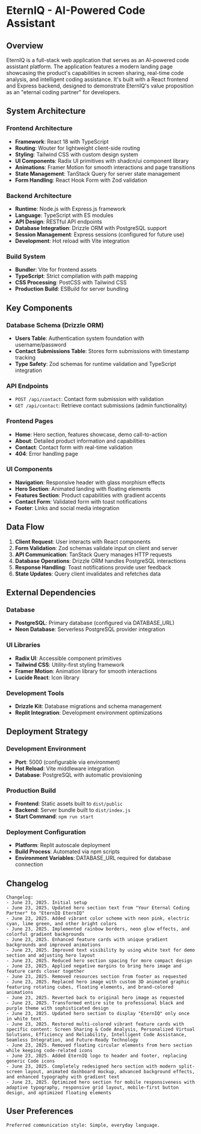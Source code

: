# EternIQ - AI-Powered Code Assistant

## Overview

EternIQ is a full-stack web application that serves as an AI-powered code assistant platform. The application features a modern landing page showcasing the product's capabilities in screen sharing, real-time code analysis, and intelligent coding assistance. It's built with a React frontend and Express backend, designed to demonstrate EternIQ's value proposition as an "eternal coding partner" for developers.

## System Architecture

### Frontend Architecture
- **Framework**: React 18 with TypeScript
- **Routing**: Wouter for lightweight client-side routing
- **Styling**: Tailwind CSS with custom design system
- **UI Components**: Radix UI primitives with shadcn/ui component library
- **Animations**: Framer Motion for smooth interactions and page transitions
- **State Management**: TanStack Query for server state management
- **Form Handling**: React Hook Form with Zod validation

### Backend Architecture
- **Runtime**: Node.js with Express.js framework
- **Language**: TypeScript with ES modules
- **API Design**: RESTful API endpoints
- **Database Integration**: Drizzle ORM with PostgreSQL support
- **Session Management**: Express sessions (configured for future use)
- **Development**: Hot reload with Vite integration

### Build System
- **Bundler**: Vite for frontend assets
- **TypeScript**: Strict compilation with path mapping
- **CSS Processing**: PostCSS with Tailwind CSS
- **Production Build**: ESBuild for server bundling

## Key Components

### Database Schema (Drizzle ORM)
- **Users Table**: Authentication system foundation with username/password
- **Contact Submissions Table**: Stores form submissions with timestamp tracking
- **Type Safety**: Zod schemas for runtime validation and TypeScript integration

### API Endpoints
- `POST /api/contact`: Contact form submission with validation
- `GET /api/contact`: Retrieve contact submissions (admin functionality)

### Frontend Pages
- **Home**: Hero section, features showcase, demo call-to-action
- **About**: Detailed product information and capabilities
- **Contact**: Contact form with real-time validation
- **404**: Error handling page

### UI Components
- **Navigation**: Responsive header with glass morphism effects
- **Hero Section**: Animated landing with floating elements
- **Features Section**: Product capabilities with gradient accents
- **Contact Form**: Validated form with toast notifications
- **Footer**: Links and social media integration

## Data Flow

1. **Client Request**: User interacts with React components
2. **Form Validation**: Zod schemas validate input on client and server
3. **API Communication**: TanStack Query manages HTTP requests
4. **Database Operations**: Drizzle ORM handles PostgreSQL interactions
5. **Response Handling**: Toast notifications provide user feedback
6. **State Updates**: Query client invalidates and refetches data

## External Dependencies

### Database
- **PostgreSQL**: Primary database (configured via DATABASE_URL)
- **Neon Database**: Serverless PostgreSQL provider integration

### UI Libraries
- **Radix UI**: Accessible component primitives
- **Tailwind CSS**: Utility-first styling framework
- **Framer Motion**: Animation library for smooth interactions
- **Lucide React**: Icon library

### Development Tools
- **Drizzle Kit**: Database migrations and schema management
- **Replit Integration**: Development environment optimizations

## Deployment Strategy

### Development Environment
- **Port**: 5000 (configurable via environment)
- **Hot Reload**: Vite middleware integration
- **Database**: PostgreSQL with automatic provisioning

### Production Build
- **Frontend**: Static assets built to `dist/public`
- **Backend**: Server bundle built to `dist/index.js`
- **Start Command**: `npm run start`

### Deployment Configuration
- **Platform**: Replit autoscale deployment
- **Build Process**: Automated via npm scripts
- **Environment Variables**: DATABASE_URL required for database connection

## Changelog

```
Changelog:
- June 23, 2025. Initial setup
- June 23, 2025. Updated hero section text from "Your Eternal Coding Partner" to "EternIQ EternIQ"
- June 23, 2025. Added vibrant color scheme with neon pink, electric cyan, lime green, and other bright colors
- June 23, 2025. Implemented rainbow borders, neon glow effects, and colorful gradient backgrounds
- June 23, 2025. Enhanced feature cards with unique gradient backgrounds and improved animations
- June 23, 2025. Improved text visibility by using white text for demo section and adjusting hero layout
- June 23, 2025. Reduced hero section spacing for more compact design
- June 23, 2025. Applied negative margins to bring hero image and feature cards closer together
- June 23, 2025. Removed resources section from footer as requested
- June 23, 2025. Replaced hero image with custom 3D animated graphic featuring rotating cubes, floating elements, and brand-colored animations
- June 23, 2025. Reverted back to original hero image as requested
- June 23, 2025. Transformed entire site to professional black and purple theme with sophisticated design
- June 23, 2025. Updated hero section to display "EternIQ" only once in white text
- June 23, 2025. Restored multi-colored vibrant feature cards with specific content: Screen Sharing & Code Analysis, Personalized Virtual Solutions, Efficiency and Reliability, Intelligent Code Assistance, Seamless Integration, and Future-Ready Technology
- June 23, 2025. Removed floating circular elements from hero section while keeping code-related icons
- June 23, 2025. Added EternIQ logo to header and footer, replacing generic Code icons
- June 23, 2025. Completely redesigned hero section with modern split-screen layout, animated dashboard mockup, advanced background effects, and enhanced typography with gradient text
- June 23, 2025. Optimized hero section for mobile responsiveness with adaptive typography, responsive grid layout, mobile-first button design, and optimized floating elements
```

## User Preferences

```
Preferred communication style: Simple, everyday language.
```